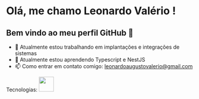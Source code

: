 # Olá, me chamo Leonardo Valério ! 
## Bem vindo ao meu perfil GitHub 👋

- 🔭 Atualmente estou trabalhando em implantações e integrações de sistemas
- 🌱 Atualmente estou aprendendo Typescript e NestJS
- 📫 Como entrar em contato comigo: leonardoaugustovalerio@gmail.com

Tecnologias:
<img loading="lazy" src="https://cdn.jsdelivr.net/gh/devicons/devicon@latest/icons/typescript/typescript-original.svg"  width="40" height="40"/>
